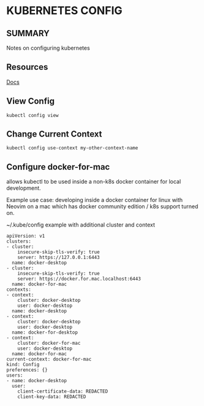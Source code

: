 # KUBERNETES CONFIG

## SUMMARY

Notes on configuring kubernetes

## Resources

[Docs](https://kubernetes.io/docs/tasks/access-application-cluster/configure-access-multiple-clusters/)

## View Config

```console
kubectl config view
```

## Change Current Context

```console
kubectl config use-context my-other-context-name
```

## Configure docker-for-mac

allows kubectl to be used inside a non-k8s docker container for local
development.

Example use case: developing inside a docker container for linux with Neovim on
a mac which has docker community edition / k8s support turned on.

~/.kube/config example with additional cluster and context

```
apiVersion: v1
clusters:
- cluster:
    insecure-skip-tls-verify: true
    server: https://127.0.0.1:6443
  name: docker-desktop
- cluster:
    insecure-skip-tls-verify: true
    server: https://docker.for.mac.localhost:6443
  name: docker-for-mac
contexts:
- context:
    cluster: docker-desktop
    user: docker-desktop
  name: docker-desktop
- context:
    cluster: docker-desktop
    user: docker-desktop
  name: docker-for-desktop
- context:
    cluster: docker-for-mac
    user: docker-desktop
  name: docker-for-mac
current-context: docker-for-mac
kind: Config
preferences: {}
users:
- name: docker-desktop
  user:
    client-certificate-data: REDACTED
    client-key-data: REDACTED
```

